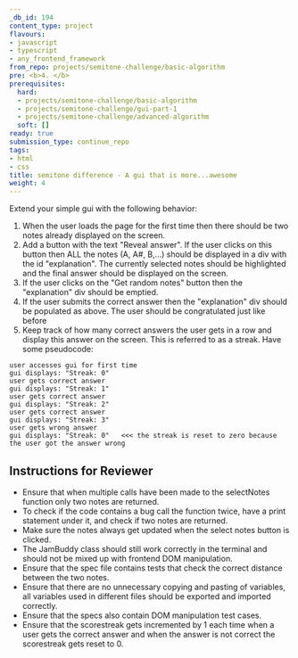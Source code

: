 ```yaml
---
_db_id: 194
content_type: project
flavours:
- javascript
- typescript
- any_frontend_framework
from_repo: projects/semitone-challenge/basic-algorithm
pre: <b>4. </b>
prerequisites:
  hard:
  - projects/semitone-challenge/basic-algorithm
  - projects/semitone-challenge/gui-part-1
  - projects/semitone-challenge/advanced-algorithm
  soft: []
ready: true
submission_type: continue_repo
tags:
- html
- css
title: semitone difference - A gui that is more...awesome
weight: 4
---
```


Extend your simple gui with the following behavior:

1. When the user loads the page for the first time then there should be two notes already displayed on the screen.
2. Add a button with the text "Reveal answer". If the user clicks on this button then ALL the notes (A, A#, B,...) should be displayed in a div with the id "explanation". The currently selected notes should be highlighted and the final answer should be displayed on the screen.
3. If the user clicks on the "Get random notes" button then the "explanation" div should be emptied.
4. If the user submits the correct answer then the "explanation" div should be populated as above. The user should be congratulated just like before
5. Keep track of how many correct answers the user gets in a row and display this answer on the screen. This is referred to as a streak. Have some pseudocode:

```
user accesses gui for first time
gui displays: "Streak: 0"
user gets correct answer
gui displays: "Streak: 1"
user gets correct answer
gui displays: "Streak: 2"
user gets correct answer
gui displays: "Streak: 3"
user gets wrong answer
gui displays: "Streak: 0"   <<< the streak is reset to zero because the user got the answer wrong
```

## Instructions for Reviewer
- Ensure that when multiple calls have been made to the selectNotes function only two notes are returned. 
- To check if the code contains a bug call the function twice, have a print statement under it, and check if two notes are returned.
- Make sure the notes always get updated when the select notes button is clicked.
- The JamBuddy class should still work correctly in the terminal and should not be mixed up with frontend DOM manipulation.
- Ensure that the spec file contains tests that check the correct distance between the two notes.
- Ensure that there are no unnecessary copying and pasting of variables, all variables used in different files should be exported and imported correctly.
- Ensure that the specs also contain DOM manipulation test cases.
- Ensure that the scorestreak gets incremented by 1 each time when a user gets the correct answer and when the answer is not correct the scorestreak gets reset to 0.